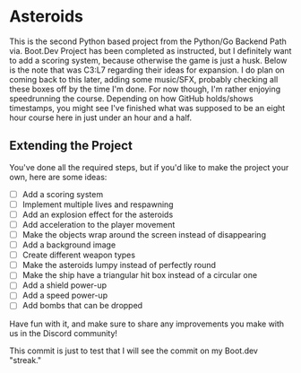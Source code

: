 # Asteroids

This is the second Python based project from the Python/Go Backend Path via. Boot.Dev
Project has been completed as instructed, but I definitely want to add a scoring system, because otherwise the game is just a husk.
Below is the note that was C3:L7 regarding their ideas for expansion. I do plan on coming back to this later, adding some music/SFX, probably checking all these boxes off by the time I'm done. For now though, I'm rather enjoying speedrunning the course. Depending on how GitHub holds/shows timestamps, you might see I've finished what was supposed to be an eight hour course here in just under an hour and a half.

## Extending the Project

You've done all the required steps, but if you'd like to make the project your own, here are some ideas:

- [ ] Add a scoring system  
- [ ] Implement multiple lives and respawning
- [ ] Add an explosion effect for the asteroids
- [ ] Add acceleration to the player movement
- [ ] Make the objects wrap around the screen instead of disappearing
- [ ] Add a background image
- [ ] Create different weapon types
- [ ] Make the asteroids lumpy instead of perfectly round
- [ ] Make the ship have a triangular hit box instead of a circular one
- [ ] Add a shield power-up
- [ ] Add a speed power-up
- [ ] Add bombs that can be dropped

Have fun with it, and make sure to share any improvements you make with us in the Discord community!

This commit is just to test that I will see the commit on my Boot.dev "streak."